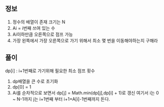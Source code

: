## 정보

1. 정수의 배열이 존재 크기는 N
2. Ai = i번째 쓰여 있는 수
3. Ai이하만큼 오른쪽으로 점프 가능
4. 가장 왼쪽에서 가장 오른쪽으로 가기 위해서 최소 몇 번을 이동해야하는지 구해라

## 풀이

dp[i] : i+1번째로 가기위해 필요한 최소 점프 횟수

1. dp배열을 큰 수로 초기화
2. dp[0] = 1
3. Ai를 순차적으로 보면서 dp[j] = Math.min(dp[j],dp[i] + 1)로 갱신 여기서 i는 0 ~ N-1까지 j는 i+1번째 부터 i+1+A[i]-1번째까지 돈다.
